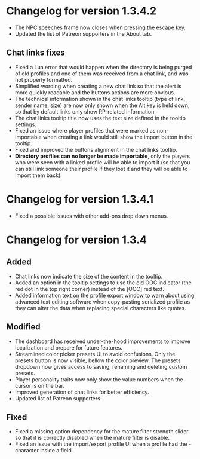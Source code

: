 # Changelog for version 1.3.4.2

- The NPC speeches frame now closes when pressing the escape key.
- Updated the list of Patreon supporters in the About tab.

## Chat links fixes

- Fixed a Lua error that would happen when the directory is being purged of old profiles and one of them was received from a chat link, and was not properly formatted.
- Simplified wording when creating a new chat link so that the alert is more quickly readable and the buttons actions are more obvious.
- The technical information shown in the chat links tooltip (type of link, sender name, size) are now only shown when the Alt key is held down, so that by default links only show RP-related information.
- The chat links tooltip title now uses the text size defined in the tooltip settings.
- Fixed an issue where player profiles that were marked as non-importable when creating a link would still show the import button in the tooltip.
- Fixed and improved the buttons alignment in the chat links tooltip.
- **Directory profiles can no longer be made importable**, only the players who were seen with a linked profile will be able to import it (so that you can still link someone their profile if they lost it and they will be able to import them back).

# Changelog for version 1.3.4.1

- Fixed a possible issues with other add-ons drop down menus.

# Changelog for version 1.3.4

## Added

- Chat links now indicate the size of the content in the tooltip.
- Added an option in the tooltip settings to use the old OOC indicator (the red dot in the top right corner) instead of the [OOC] red text.
- Added information text on the profile export window to warn about using advanced text editing software when copy-pasting serialized profile as they can alter the data when replacing special characters like quotes.

## Modified

- The dashboard has received under-the-hood improvements to improve localization and prepare for future features.
- Streamlined color picker presets UI to avoid confusions. Only the presets button is now visible, bellow the color preview. The presets dropdown now gives access to saving, renaming and deleting custom presets.
- Player personality traits now only show the value numbers when the cursor is on the bar.
- Improved generation of chat links for better efficiency.
- Updated list of Patreon supporters.

## Fixed

- Fixed a missing option dependency for the mature filter strength slider so that it is correctly disabled when the mature filter is disable.
- Fixed an issue with the import/export profile UI when a profile had the `~` character inside a field.
